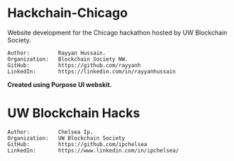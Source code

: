 # Hackchain-Chicago

Website development for the Chicago hackathon hosted by UW Blockchain Society.

    Author:         Rayyan Hussain.
    Organization:   Blockchain Society NW.
    GitHub:         https://github.com/rayyanh
    LinkedIn:       https://linkedin.com/in/rayyanhussain

**Created using Purpose UI webskit.**

# UW Blockchain Hacks
    Author:         Chelsea Ip.
    Organization:   UW Blockchain Society
    GitHub:         https://github.com/ipchelsea
    LinkedIn:       https://www.linkedin.com/in/ipchelsea/


